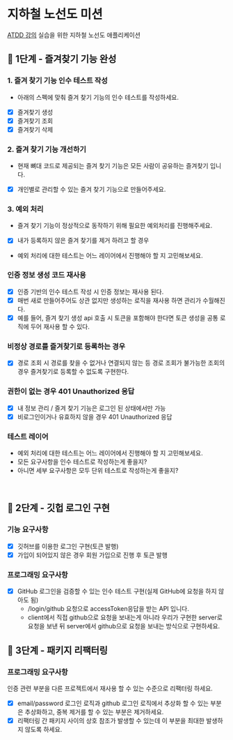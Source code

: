 # 지하철 노선도 미션
[ATDD 강의](https://edu.nextstep.camp/c/R89PYi5H) 실습을 위한 지하철 노선도 애플리케이션

## 🚀 1단계 - 즐겨찾기 기능 완성

### 1. 즐겨 찾기 기능 인수 테스트 작성

- 아래의 스펙에 맞춰 즐겨 찾기 기능의 인수 테스트를 작성하세요.
- [x] 즐겨찾기 생성
- [x] 즐겨찾기 조회
- [x] 즐겨찾기 삭제

### 2. 즐겨 찾기 기능 개선하기

- 현재 뼈대 코드로 제공되는 즐겨 찾기 기능은 모든 사람이 공유하는 즐겨찾기 입니다.
- [x] 개인별로 관리할 수 있는 즐겨 찾기 기능으로 만들어주세요.

### 3. 예외 처리

- 즐겨 찾기 기능이 정상적으로 동작하기 위해 필요한 예외처리를 진행해주세요.
- [x] 내가 등록하지 않은 즐겨 찾기를 제거 하려고 할 경우
- 예외 처리에 대한 테스트는 어느 레이어에서 진행해야 할 지 고민해보세요.

### 인증 정보 생성 코드 재사용

- [x] 인증 기반의 인수 테스트 작성 시 인증 정보는 재사용 된다.
- [x] 매번 새로 만들어주어도 상관 없지만 생성하는 로직을 재사용 하면 관리가 수월해진다.
- [x] 예를 들어, 즐겨 찾기 생성 api 호출 시 토큰을 포함해야 한다면 토큰 생성을 공통 로직에 두어 재사용 할 수 있다.

### 비정상 경로를 즐겨찾기로 등록하는 경우

- [x] 경로 조회 시 경로를 찾을 수 없거나 연결되지 않는 등 경로 조회가 불가능한 조회의 경우 즐겨찾기로 등록할 수 없도록 구현한다.

### 권한이 없는 경우 401 Unauthorized 응답

- [x] 내 정보 관리 / 즐겨 찾기 기능은 로그인 된 상태에서만 가능
- [x] 비로그인이거나 유효하지 않을 경우 401 Unauthorized 응답

### 테스트 레이어

- 예외 처리에 대한 테스트는 어느 레이어에서 진행해야 할 지 고민해보세요.
- 모든 요구사항을 인수 테스트로 작성하는게 좋을지?
- 아니면 세부 요구사항은 모두 단위 테스트로 작성하는게 좋을지?

<br>

## 🚀 2단계 - 깃헙 로그인 구현

### 기능 요구사항

- [x] 깃허브를 이용한 로그인 구현(토큰 발행)
- [x] 가입이 되어있지 않은 경우 회원 가입으로 진행 후 토큰 발행

### 프로그래밍 요구사항

- [x] GitHub 로그인을 검증할 수 있는 인수 테스트 구현(실제 GitHub에 요청을 하지 않아도 됨)
  - /login/github 요청으로 accessToken응답을 받는 API 입니다. 
  - client에서 직접 github으로 요청을 보내는게 아니라 우리가 구현한 server로 요청을 보낸 뒤 server에서 github으로 요청을 보내는 방식으로 구현하세요.

## 🚀 3단계 - 패키지 리팩터링

### 프로그래밍 요구사항

인증 관련 부분을 다른 프로젝트에서 재사용 할 수 있는 수준으로 리팩터링 하세요. 

- [x] email/password 로그인 로직과 github 로그인 로직에서 추상화 할 수 있는 부분은 추상화하고, 중복 제거를 할 수 있는 부분은 제거하세요. 
- [x] 리팩터링 간 패키지 사이의 상호 참조가 발생할 수 있는데 이 부분을 최대한 발생하지 않도록 하세요.
